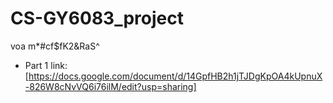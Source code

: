 # CS-GY6083_project

voa
m*#cf$fK2&RaS^

- Part 1 link:
[https://docs.google.com/document/d/14GpfHB2h1jTJDgKpOA4kUpnuX-826W8cNvVQ6i76ilM/edit?usp=sharing]
